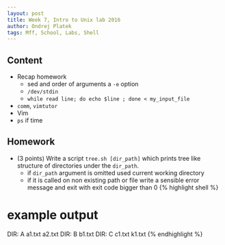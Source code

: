 ```yaml
---
layout: post
title: Week 7, Intro to Unix lab 2016
author: Ondrej Platek
tags: Mff, School, Labs, Shell
---
```


## Content 
- Recap homework
    -  sed and order of arguments a `-e` option
    -  `/dev/stdin` 
    - `while read line; do echo $line ; done < my_input_file `
- `comm`, `vimtutor`
- Vim
- `ps` if time

## Homework
- (3 points) Write a script `tree.sh [dir_path]` which prints tree like structure of directories under the `dir_path`.
    - if `dir_path` argument is omitted used current working directory
    - if it is called on non existing path or file write a sensible error message and exit with exit code bigger than 0
{% highlight shell %}
# example output
DIR: A 
    a1.txt
    a2.txt 
    DIR: B
        b1.txt 
DIR: C
    c1.txt
    k1.txt
{% endhighlight %}
